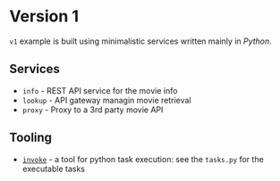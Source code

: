 # Version 1

`v1` example is built using minimalistic services written mainly in _Python_.

## Services
- `info` - REST API service for the movie info
- `lookup` - API gateway managin movie retrieval
- `proxy` - Proxy to a 3rd party movie API

## Tooling
- [`invoke`](http://www.pyinvoke.org/index.html) - a tool for python task execution:
see the `tasks.py` for the executable tasks 